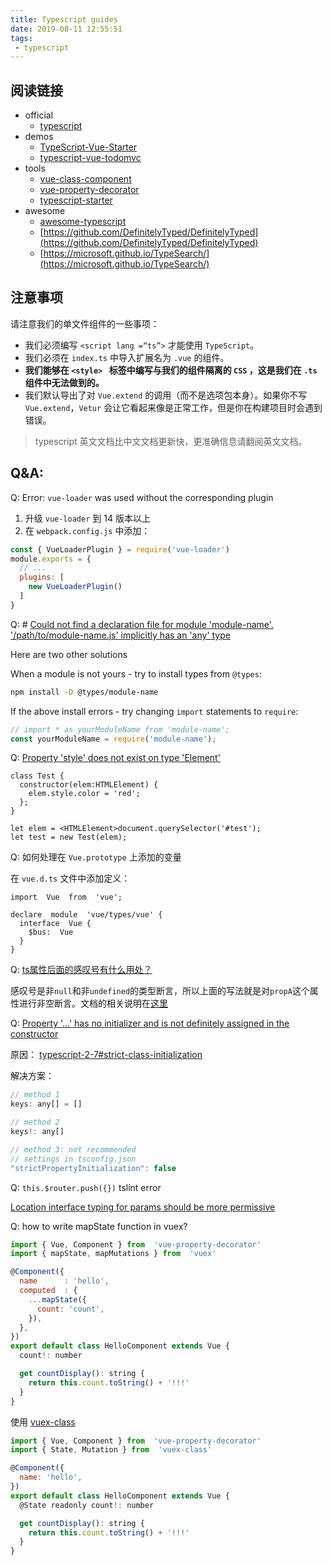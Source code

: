 ```yaml
---
title: Typescript guides
date: 2019-08-11 12:55:51
tags:
 - typescript
---
```


## 阅读链接

+ official
  + [typescript](https://www.typescriptlang.org/docs/home.html)
+ demos 
  + [TypeScript-Vue-Starter](https://github.com/microsoft/TypeScript-Vue-Starter)
  + [typescript-vue-todomvc](https://github.com/DanielRosenwasser/typescript-vue-todomvc)
+ tools
  + [vue-class-component](https://github.com/vuejs/vue-class-component)
  + [vue-property-decorator](https://github.com/kaorun343/vue-property-decorator)
  + [typescript-starter](https://github.com/bitjson/typescript-starter)
+ awesome
  + [awesome-typescript](https://github.com/dzharii/awesome-typescript)
  + [https://github.com/DefinitelyTyped/DefinitelyTyped](https://github.com/DefinitelyTyped/DefinitelyTyped)
  + [https://microsoft.github.io/TypeSearch/](https://microsoft.github.io/TypeSearch/)

## 注意事项

请注意我们的单文件组件的一些事项： 

-  我们必须编写 `<script lang =“ts”>` 才能使用 `TypeScript`。 
-  我们必须在 `index.ts` 中导入扩展名为 `.vue` 的组件。 
-  **我们能够在 `<style> ` 标签中编写与我们的组件隔离的 `CSS` ，这是我们在 `.ts` 组件中无法做到的。** 
-  我们默认导出了对 `Vue.extend` 的调用（而不是选项包本身）。如果你不写 `Vue.extend`，`Vetur` 会让它看起来像是正常工作，但是你在构建项目时会遇到错误。

> typescript 英文文档比中文文档更新快，更准确信息请翻阅英文文档。

## Q&A:

Q: Error: `vue-loader` was used without the corresponding plugin

1. 升级 `vue-loader` 到 14 版本以上
2. 在 `webpack.config.js` 中添加：

```js
const { VueLoaderPlugin } = require('vue-loader')
module.exports = {
  // ...
  plugins: [
    new VueLoaderPlugin()
  ]
}
```

Q: # [Could not find a declaration file for module 'module-name'. '/path/to/module-name.js' implicitly has an 'any' type](https://stackoverflow.com/questions/41292559/could-not-find-a-declaration-file-for-module-module-name-path-to-module-nam)

Here are two other solutions

When a module is not yours - try to install types from `@types`:

```sh
npm install -D @types/module-name
```

If the above install errors - try changing `import` statements to `require`:

```js
// import * as yourModuleName from 'module-name';
const yourModuleName = require('module-name');
```

Q: [Property 'style' does not exist on type 'Element'](https://github.com/Microsoft/TypeScript/issues/3263)

```source-ts
class Test {
  constructor(elem:HTMLElement) {
    elem.style.color = 'red';
  };
}

let elem = <HTMLElement>document.querySelector('#test');
let test = new Test(elem);
```

Q: 如何处理在 `Vue.prototype` 上添加的变量

在 `vue.d.ts` 文件中添加定义：

```source-ts
import  Vue  from  'vue';

declare  module  'vue/types/vue' {
  interface  Vue {
    $bus:  Vue
  }
}
```

Q: [ts属性后面的感叹号有什么用处？](https://www.leevii.com/2018/10/what-does-the-exclamation-point-behind-the-ts-attribute-mean.html)

感叹号是非`null`和非`undefined`的类型断言，所以上面的写法就是对`propA`这个属性进行非空断言。文档的相关说明在[这里](https://github.com/Microsoft/TypeScript/wiki/What's-new-in-TypeScript#non-null-assertion-operator)

Q: [Property '…' has no initializer and is not definitely assigned in the constructor](https://stackoverflow.com/questions/49699067/property-has-no-initializer-and-is-not-definitely-assigned-in-the-construc)

原因： [typescript-2-7#strict-class-initialization](http://www.typescriptlang.org/docs/handbook/release-notes/typescript-2-7.html#strict-class-initialization)

解决方案：

```js
// method 1
keys: any[] = []

// method 2
keys!: any[]

// method 3: not recommended
// settings in tsconfig.json
"strictPropertyInitialization": false
```

Q: `this.$router.push({})` tslint error

 [Location interface typing for params should be more permissive](https://github.com/vuejs/vue-router/issues/2662)

Q: how to write mapState function in vuex?

```js
import { Vue, Component } from  'vue-property-decorator'
import { mapState, mapMutations } from  'vuex'

@Component({
  name      : 'hello',
  computed  : {
    ...mapState({
      count: 'count',
    }),
  },
})
export default class HelloComponent extends Vue {
  count!: number

  get countDisplay(): string {
    return this.count.toString() + '!!!'
  }
}
```

使用 [vuex-class](https://github.com/ktsn/vuex-class/blob/master/test/bindings.ts)

```js
import { Vue, Component } from  'vue-property-decorator'
import { State, Mutation } from  'vuex-class'

@Component({
  name: 'hello',
})
export default class HelloComponent extends Vue {
  @State readonly count!: number

  get countDisplay(): string {
    return this.count.toString() + '!!!'
  }
}
```
